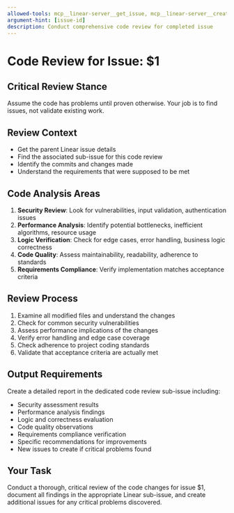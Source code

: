 ```yaml
---
allowed-tools: mcp__linear-server__get_issue, mcp__linear-server__create_issue, mcp__linear-server__create_comment, mcp__linear-server__list_issues, Bash(git show:*), Bash(git diff:*)
argument-hint: [issue-id]
description: Conduct comprehensive code review for completed issue
---
```


# Code Review for Issue: $1

## Critical Review Stance
Assume the code has problems until proven otherwise. Your job is to find issues, not validate existing work.

## Review Context
- Get the parent Linear issue details
- Find the associated sub-issue for this code review
- Identify the commits and changes made
- Understand the requirements that were supposed to be met

## Code Analysis Areas
1. **Security Review**: Look for vulnerabilities, input validation, authentication issues
2. **Performance Analysis**: Identify potential bottlenecks, inefficient algorithms, resource usage
3. **Logic Verification**: Check for edge cases, error handling, business logic correctness
4. **Code Quality**: Assess maintainability, readability, adherence to standards
5. **Requirements Compliance**: Verify implementation matches acceptance criteria

## Review Process
1. Examine all modified files and understand the changes
2. Check for common security vulnerabilities
3. Assess performance implications of the changes
4. Verify error handling and edge case coverage
5. Check adherence to project coding standards
6. Validate that acceptance criteria are actually met

## Output Requirements
Create a detailed report in the dedicated code review sub-issue including:
- Security assessment results
- Performance analysis findings  
- Logic and correctness evaluation
- Code quality observations
- Requirements compliance verification
- Specific recommendations for improvements
- New issues to create if critical problems found

## Your Task
Conduct a thorough, critical review of the code changes for issue $1, document all findings in the appropriate Linear sub-issue, and create additional issues for any critical problems discovered.